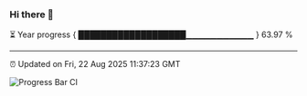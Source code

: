 ### Hi there 👋

⏳ Year progress { ███████████████████▁▁▁▁▁▁▁▁▁▁▁ } 63.97 %

---

⏰ Updated on Fri, 22 Aug 2025 11:37:23 GMT

![Progress Bar CI](https://github.com/IshwaranRudhara/GIT-ACTION/workflows/Progress%20Bar%20CI/badge.svg)
